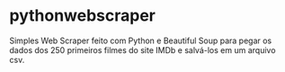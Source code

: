 # pythonwebscraper
Simples Web Scraper feito com Python e Beautiful Soup para pegar os dados dos 250 primeiros filmes do site IMDb e salvá-los em um arquivo csv.

